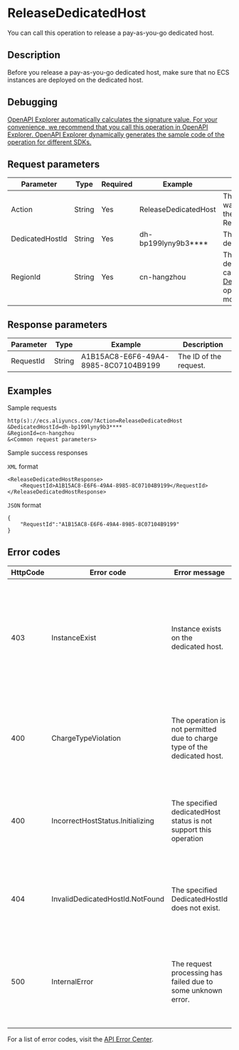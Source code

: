 # ReleaseDedicatedHost

You can call this operation to release a pay-as-you-go dedicated host.

## Description

Before you release a pay-as-you-go dedicated host, make sure that no ECS instances are deployed on the dedicated host.

## Debugging

[OpenAPI Explorer automatically calculates the signature value. For your convenience, we recommend that you call this operation in OpenAPI Explorer. OpenAPI Explorer dynamically generates the sample code of the operation for different SDKs.](https://api.aliyun.com/#product=Ecs&api=ReleaseDedicatedHost&type=RPC&version=2014-05-26)

## Request parameters

|Parameter|Type|Required|Example|Description|
|---------|----|--------|-------|-----------|
|Action|String|Yes|ReleaseDedicatedHost|The operation that you want to perform. Set the value to ReleaseDedicatedHost. |
|DedicatedHostId|String|Yes|dh-bp199lyny9b3\*\*\*\*|The ID of the dedicated host. |
|RegionId|String|Yes|cn-hangzhou|The region ID of the dedicated host. You can call the [DescribeRegions](~~25609~~) operation to query the most recent region list. |

## Response parameters

|Parameter|Type|Example|Description|
|---------|----|-------|-----------|
|RequestId|String|A1B15AC8-E6F6-49A4-8985-8C07104B9199|The ID of the request. |

## Examples

Sample requests

```
http(s)://ecs.aliyuncs.com/?Action=ReleaseDedicatedHost
&DedicatedHostId=dh-bp199lyny9b3****
&RegionId=cn-hangzhou
&<Common request parameters>
```

Sample success responses

`XML` format

```
<ReleaseDedicatedHostResponse>
    <RequestId>A1B15AC8-E6F6-49A4-8985-8C07104B9199</RequestId>
</ReleaseDedicatedHostResponse>
```

`JSON` format

```
{
    "RequestId":"A1B15AC8-E6F6-49A4-8985-8C07104B9199"
}
```

## Error codes

|HttpCode|Error code|Error message|Description|
|--------|----------|-------------|-----------|
|403|InstanceExist|Instance exists on the dedicated host.|The error message returned because ECS instances exist on the dedicated host. You must remove the instances before you can release the dedicated host.|
|400|ChargeTypeViolation|The operation is not permitted due to charge type of the dedicated host.|The error message returned because the billing method of the dedicated host does not support the operation.|
|400|IncorrectHostStatus.Initializing|The specified dedicatedHost status is not support this operation|The error message returned because the operation is not supported while the dedicated host is in the current state.|
|404|InvalidDedicatedHostId.NotFound|The specified DedicatedHostId does not exist.|The error message returned because the specified DedicatedHostId parameter does not exist.|
|500|InternalError|The request processing has failed due to some unknown error.|The error message returned because an internal error has occurred. Try again later. If the problem persists, submit a ticket.|

For a list of error codes, visit the [API Error Center](https://error-center.alibabacloud.com/status/product/Ecs).


